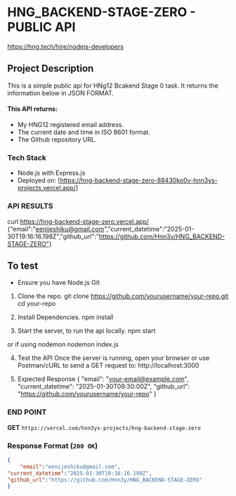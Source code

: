 # HNG_BACKEND-STAGE-ZERO - PUBLIC API 
 https://hng.tech/hire/nodejs-developers


## Project Description
This is a simple public api for HNg12 Bcakend Stage 0 task. It returns the information below in JSON FORMAT.

#### This API returns:
- My HNG12 registered email address.
- The current date and time in ISO 8601 format.
- The Github repository URL.

### Tech Stack
- Node.js with Express.js
- Deployed on: [https://hng-backend-stage-zero-88430ko0v-hnn3ys-projects.vercel.app/] 

### API RESULTS
 curl https://hng-backend-stage-zero.vercel.app/
{"email":"eenijeshiku@gmail.com","current_datetime":"2025-01-30T19:16:16.198Z","github_url":"https://github.com/Hnn3y/HNG_BACKEND-STAGE-ZERO"}


## To test
- Ensure you have 
Node.js 
Git

1. Clone the repo. 
git clone https://github.com/yourusername/your-repo.git
cd your-repo

2. Install Dependencies.
npm install

3. Start the server, to run the api locally.
npm start

or if using nodemon
nodemon index.js

4. Test the API
Once the server is running, open your browser or use Postman/cURL to send a GET request to:
http://localhost:3000

5. Expected Response
{
  "email": "your-email@example.com",
  "current_datetime": "2025-01-30T09:30:00Z",
  "github_url": "https://github.com/yourusername/your-repo"
}



### END POINT
**GET** `https://vercel.com/hnn3ys-projects/hng-backend-stage-zero`

### Response Format (`200 OK`)
```json
{
    "email":"eenijeshiku@gmail.com",
"current_datetime":"2025-01-30T19:16:16.198Z",
"github_url":"https://github.com/Hnn3y/HNG_BACKEND-STAGE-ZERO"
} 
